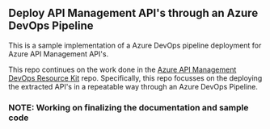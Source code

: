 ## Deploy API Management API's through an Azure DevOps Pipeline
This is a sample implementation of a Azure DevOps pipeline deployment for Azure API Management API's.

This repo continues on the work done in the [Azure API Management DevOps Resource Kit](https://github.com/Azure/azure-api-management-devops-resource-kit) repo. Specifically, this repo focusses on the deploying the extracted API's in a repeatable way through an Azure DevOps Pipeline.

### NOTE: Working on finalizing the documentation and sample code
